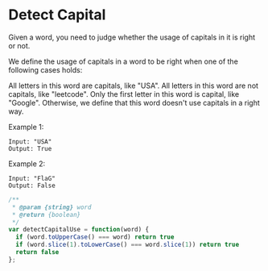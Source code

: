 # Detect Capital

Given a word, you need to judge whether the usage of capitals in it is right or not.

We define the usage of capitals in a word to be right when one of the following cases holds:

All letters in this word are capitals, like "USA".
All letters in this word are not capitals, like "leetcode".
Only the first letter in this word is capital, like "Google".
Otherwise, we define that this word doesn't use capitals in a right way.
 

Example 1:

    Input: "USA"
    Output: True
 

Example 2:

    Input: "FlaG"
    Output: False


```JavaScript
/**
 * @param {string} word
 * @return {boolean}
 */
var detectCapitalUse = function(word) {
  if (word.toUpperCase() === word) return true
  if (word.slice(1).toLowerCase() === word.slice(1)) return true
  return false
};
```
